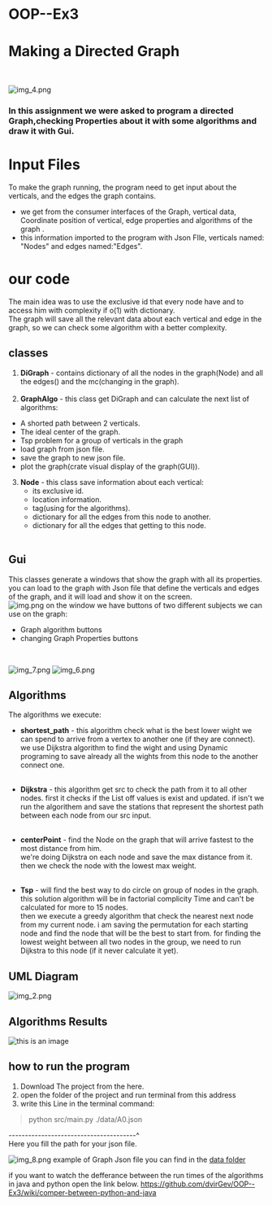 ﻿# OOP--Ex3

# Making a Directed Graph
<br /> 

![img_4.png](img_4.png)
### In this assignment we were asked to program a directed Graph,checking Properties about it with some algorithms and draw it with Gui. 



# Input Files <br />
To make the graph running, the program need to get input about the verticals, and the edges the graph contains.

- we get from the consumer interfaces of the Graph, vertical data, Coordinate position of vertical, edge properties and algorithms of the graph .
- this information imported to the program with Json FIle, verticals named: "Nodes" and edges named:"Edges".
<photo>

# our code <br />
The main idea was to use the exclusive id that every node have and to access him with complexity if o(1) with dictionary.<br />
The graph will save all the relevant data about each vertical and edge in the graph, so we can check some algorithm with a better complexity.

## classes <br />
1. **DiGraph** - contains dictionary of all the nodes in the graph(Node) and all the edges() and the mc(changing in the graph).
   <br /><br />
2. **GraphAlgo** - this class get DiGraph and can calculate the next list of algorithms:
- A shorted path between 2 verticals.
- The ideal center of the graph.
- Tsp problem for a group of verticals in the graph
- load graph from json file.
- save the graph to new json file.
- plot the graph(crate visual display of the graph(GUI)).
  <br />
3. **Node** - this class save information about each vertical:
   - its exclusive id.
   - location information.
   - tag(using for the algorithms).
   - dictionary for all the edges from this node to another.
   - dictionary for all the edges that getting to this node.                
     <br />
   
 
## Gui <br />
This classes generate a windows that show the graph with all its properties.<br />
<photo>
you can load to the graph with Json file that define the verticals and edges of the graph, and it will load and show it on the screen.
<br />
![img.png](img.png)
on the window we have buttons of two different subjects we can use on the graph:
- Graph algorithm buttons
- changing Graph Properties buttons
<br />

![img_7.png](img_7.png)
![img_6.png](img_6.png)

## Algorithms<br />

The algorithms we execute:

- **shortest_path** - this algorithm check what is the best lower wight we can spend to arrive from a vertex to another one (if they are connect).
  we use Dijkstra algorithm to find the wight and using Dynamic programing to save already all the wights from this node to the another connect one. <br /><br />
- **Dijkstra** - this algorithm get src to check the path from it to all other nodes. first it checks if the List off values is exist and updated. if isn't we run the algorithem and save the stations that represent the shortest path between each node from our src input.<br /><br />
- **centerPoint** - find the Node on the graph that will arrive fastest to the most distance from him. <br />
we're doing Dijkstra on each node and save the max distance from it. then we check the node with the lowest max weight. <br /><br />

- **Tsp** - will find the best way to do circle on group of nodes in the graph. 
  this solution algorithm will be in factorial complicity Time and can't be calculated for more to 15 nodes. <br />
  then we execute a greedy algorithm that check the nearest next node from my current node.
  i am saving the permutation for each starting node and find the node that will be the best to start from.
  for finding the lowest weight between all two nodes in the group, we need to run Dijkstra to this node (if it never calculate it yet).
  
## UML Diagram <br />
![img_2.png](img_2.png)

## Algorithms Results<br />
![this is an image](https://i.ibb.co/yftKZ9d/result.png) <br />
## how to run the program <br />

1. Download The project from the here. <br />
2. open the folder of the project and run terminal from this address <br />
3. write this Line in the terminal command: <br />

> python src/main.py ./data/A0.json

---------------------------------------^<br />
Here you fill the path for your json file.

![img_8.png](img_8.png)
example of Graph Json file you can find in the [data folder](https://github.com/dvirGev/OOP--Ex3/tree/main/data)  <br />
   
if you want to watch the defferance between the run times of the algorithms in java and python open the link below. 
https://github.com/dvirGev/OOP--Ex3/wiki/comper-between-python-and-java



